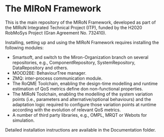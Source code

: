 # The MIRoN Framework
This is the main repository of the MIRoN Framework, developed as part of the MIRoN Integrated Technical Project (ITP), funded by the H2020 RobMoSys Project (Gran Agreement No. 732410). 

Installing, setting up and using the MIRoN Framework requires installing the following modules:

- Smartsoft, and switch to the Miron-Organization branch on several repositories, e.g., ComponentRepository, SystemRepository, DataRepository and others.
- MOOD2BE: BehaviourTree manager.
- ZMQ: inter-process communication module.
- The RoQME Toolchain, enabling the design-time modelling and runtime estimation of QoS metrics define don non-functional properties.
- The MIRoN Toolchain, enabling the modelling of the system variation points (i.e., parameters and alternative/optional behaviours) and the adaptation logic required to configure those variation points at runtime according with the evolution of relevant QoS metrics.
- A number of third party libraries, e.g., OMPL, MRQT or Webots for simulation.

Detailed installation instructions are available in the Documentation folder.



